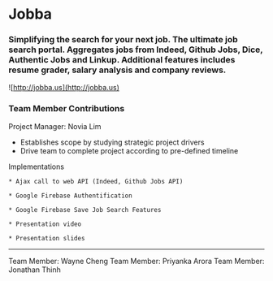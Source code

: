 # Jobba
### Simplifying the search for your next job. The ultimate job search portal. Aggregates jobs from Indeed, Github Jobs, Dice, Authentic Jobs and Linkup. Additional features includes resume grader, salary analysis and company reviews. 

![http://jobba.us](http://jobba.us)

### Team Member Contributions

Project Manager: Novia Lim

* Establishes scope by studying strategic project drivers
* Drive team to complete project according to pre-defined timeline 

Implementations

    * Ajax call to web API (Indeed, Github Jobs API)
    
    * Google Firebase Authentification
    
    * Google Firebase Save Job Search Features

    * Presentation video

    * Presentation slides

- - -

Team Member: Wayne Cheng
Team Member: Priyanka Arora
Team Member: Jonathan Thinh





   
	

